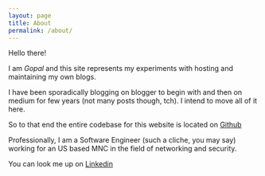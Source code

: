 ```yaml
---
layout: page
title: About
permalink: /about/
---
```


Hello there!

I am *Gopal* and this site represents my experiments with hosting and maintaining my own blogs.

I have been sporadically blogging on blogger to begin with and then on medium for few years (not many posts though, tch). I intend to move all of it here.

So to that end the entire codebase for this website is located on [Github](https://github.com/kulgo/kulgo.github.io)

Professionally, I am a Software Engineer (such a cliche, you may say) working for an US based MNC in the field of networking and security.

You can look me up on [Linkedin](https://www.linkedin.com/in/gopalvkulkarni)
